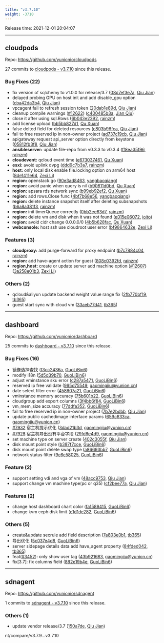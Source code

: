 ```yaml
---
title: "v3.7.10"
weight: -3710
---
```


Release time: 2021-12-01 20:04:07

---
## cloudpods

Repo: https://github.com/yunionio/cloudpods

27 commits to [cloudpods - v3.7.10] since this release.

### Bug Fixes (22)
- fix version of sqlchemy to v1.0.0 for release/3.7 ([08d7ef3e7a](https://github.com/yunionio/cloudpods/commit/08d7ef3e7a651ba8f30512b4ea5e27d8abe846fc), [Qiu Jian](mailto:qiujian@yunionyun.com))
- delayed probing GPU on host init and add disable_gpu option ([cba42da3b4](https://github.com/yunionio/cloudpods/commit/cba42da3b4bd3f3c0085bcfcdcf3a46d8cda172b), [Qiu Jian](mailto:qiujian@yunionyun.com))
- vpcagent fail to refresh session token ([20dab1e89d](https://github.com/yunionio/cloudpods/commit/20dab1e89d618405188c1034a66ebef9036d7db6), [Qiu Jian](mailto:qiujian@yunionyun.com))
- cleanup compile warnings ([#12622](https://github.com/yunionio/cloudpods/issues/12622)) ([c400485b3a](https://github.com/yunionio/cloudpods/commit/c400485b3a11bed1a5844f94577451adc591b396), [Jian Qiu](mailto:swordqiu@gmail.com))
- close it after using sql.Rows ([6b043e2392](https://github.com/yunionio/cloudpods/commit/6b043e23921b6fefd5e443ec1077649d64a60992), [rainzm](mailto:mjoycarry@gmail.com))
- add license upload ([bb5bb827d1](https://github.com/yunionio/cloudpods/commit/bb5bb827d12f791272e3a3d2b92eec0eea97249d), [Qu Xuan](mailto:quxuan@yunionyun.com))
- false delted field for deleted resources ([c803b96fca](https://github.com/yunionio/cloudpods/commit/c803b96fca76732d297c0a5e6cf42d4bd11e2f5e), [Qiu Jian](mailto:qiujian@yunionyun.com))
- fail to free reserved ip in non-owner project ([ad737c19cb](https://github.com/yunionio/cloudpods/commit/ad737c19cbcc31b720d51d3252383163175f1c58), [Qiu Jian](mailto:qiujian@yunionyun.com))
- apigateway request api_server option directly from keystone ([05812fb3f8](https://github.com/yunionio/cloudpods/commit/05812fb3f8309e5df22f568347800007323a99de), [Qiu Jian](mailto:qiujian@yunionyun.com))
- **ansibleserver:** update file-repo from v0.3.3 to v0.3.4 ([ff8ea35f96](https://github.com/yunionio/cloudpods/commit/ff8ea35f96415c808e8d0d812b2080204efdef4e), [rainzm](mailto:mjoycarry@gmail.com))
- **cloudevent:** qcloud event time ([e673037461](https://github.com/yunionio/cloudpods/commit/e6730374616e53e576f7213cf1fed19756072065), [Qu Xuan](mailto:quxuan@yunionyun.com))
- **esxi:** avoid uplink dvpg ([ddd9c7b3a7](https://github.com/yunionio/cloudpods/commit/ddd9c7b3a7fa8d216fa35eb26e7ba3179fa26315), [rainzm](mailto:mjoycarry@gmail.com))
- **host:** only local disk enable file.locking option on arm64 host ([8de1411e64](https://github.com/yunionio/cloudpods/commit/8de1411e6404b86538e32b92014feb9514bed77d), [Zexi Li](mailto:zexi.li@icloud.com))
- **region:** openstack.go ([90e3ad8463](https://github.com/yunionio/cloudpods/commit/90e3ad8463fdebdb530886ed551a5758aaa3df00), [yangbaoqiang](mailto:ybq2888@163.com))
- **region:** avoid panic when query is nil ([b90811d0bd](https://github.com/yunionio/cloudpods/commit/b90811d0bdf483f4fbbf936dce56dcc65d87d984), [Qu Xuan](mailto:quxuan@yunionyun.com))
- **region:** apsara rds network sync ([b99eb92ef2](https://github.com/yunionio/cloudpods/commit/b99eb92ef2a336b4180bfbd33397847dde1e89af), [Qu Xuan](mailto:quxuan@yunionyun.com))
- **region:** add rows.Close func ([4bf7b68e56](https://github.com/yunionio/cloudpods/commit/4bf7b68e56fdfe985a3f20c767fda6a23d923c74), [yangbaoqiang](mailto:ybq2888@163.com))
- **region:** delete instance snapshot itself after deleting subsnapshots ([b6a8a381f3](https://github.com/yunionio/cloudpods/commit/b6a8a381f318d3bef9cd1a73e5275812f6f1e58d), [rainzm](mailto:mjoycarry@gmail.com))
- **region:** init timerQueue correctly ([0bb2ee63d7](https://github.com/yunionio/cloudpods/commit/0bb2ee63d789b1b25bdcef7c67ce72c8586b44c2), [rainzm](mailto:mjoycarry@gmail.com))
- **region:** delete vm and disk when it was not found ([e015e06072](https://github.com/yunionio/cloudpods/commit/e015e0607207d82943d4aa569f4eb6e3c7e6ec0f), [ioito](mailto:quxuan@yunion.cn))
- **region:** avoid cidr change 0.0.0.0/0 ([4b5b628fac](https://github.com/yunionio/cloudpods/commit/4b5b628fac72abe11edef605426ee106c8f2df07), [Qu Xuan](mailto:quxuan@yunionyun.com))
- **webconsole:** host ssh use cloudroot user error ([bf9864632e](https://github.com/yunionio/cloudpods/commit/bf9864632e6ecd60edc89be79d8c5e747f73a9f4), [Zexi Li](mailto:zexi.li@icloud.com))

### Features (3)
- **cloudproxy:** add purge-forward for proxy endpoint ([b7c7884c04](https://github.com/yunionio/cloudpods/commit/b7c7884c043b829864aae13067138b09ff3e8ec5), [rainzm](mailto:mjoycarry@gmail.com))
- **region:** add have-agent action for guest ([808c0392fd](https://github.com/yunionio/cloudpods/commit/808c0392fde1788e24dd2b5ceaf8d3492e8f39fe), [rainzm](mailto:mjoycarry@gmail.com))
- **region,host:** create or update server add machine option ([#12607](https://github.com/yunionio/cloudpods/issues/12607)) ([3a258e01b3](https://github.com/yunionio/cloudpods/commit/3a258e01b3fce7e7bb11eb4bac9a17b88fe922eb), [Zexi Li](mailto:zexi.li@icloud.com))

### Others (2)
- qcloud&aliyun update backend weight value range fix ([2fb770bf19](https://github.com/yunionio/cloudpods/commit/2fb770bf19d464c40bf520c54b8a12ab55a3a68e), [tb365](mailto:tangbin@yunion.cn))
- guest start sync with cloud vm ([33aeb77d41](https://github.com/yunionio/cloudpods/commit/33aeb77d4159138a453c03e9fded2cac7535f12d), [tb365](mailto:tangbin@yunion.cn))

[cloudpods - v3.7.10]: https://github.com/yunionio/cloudpods/compare/v3.7.9...v3.7.10
---
## dashboard

Repo: https://github.com/yunionio/dashboard

25 commits to [dashboard - v3.7.10] since this release.

### Bug Fixes (16)
- 镜像选择查找 ([f3cc2436a](https://github.com/yunionio/dashboard/commit/f3cc2436a8874717c88b48579bba1d5a23b19627), [GuoLiBin6](mailto:782518577@qq.com))
- modify i18n ([5d5d39b70](https://github.com/yunionio/dashboard/commit/5d5d39b70a5872fb40f5a0daf44a77e91061105a), [GuoLiBin6](mailto:782518577@qq.com))
- adjust vminstance sku error ([c287a5471](https://github.com/yunionio/dashboard/commit/c287a547187a145339b357857f1d2ac8f376e262), [GuoLiBin6](mailto:782518577@qq.com))
- reserved ip free validate ([995d75549](https://github.com/yunionio/dashboard/commit/995d7554936b307e4b298b92a85843202ae257a5), [gaomingjiu@yunion.cn](mailto:gaomingjiu@yunion.cn))
- date select filter error ([458607a21](https://github.com/yunionio/dashboard/commit/458607a21319672ba8fcb9f6d65001b38a2d72a1), [GuoLiBin6](mailto:782518577@qq.com))
- vminstance memory accuracy ([75b601b22](https://github.com/yunionio/dashboard/commit/75b601b22c9ebab9e89d52a0ad6f6be510d9a9b3), [GuoLiBin6](mailto:782518577@qq.com))
- cloudgroup add export columns ([3f4bb6f84](https://github.com/yunionio/dashboard/commit/3f4bb6f841a189246c2259cdcd509485401496ec), [GuoLiBin6](mailto:782518577@qq.com))
- vm_mem_size accuracy ([77ddfa352](https://github.com/yunionio/dashboard/commit/77ddfa352f9a305d7a77836ade78819995568534), [GuoLiBin6](mailto:782518577@qq.com))
- fail to free reserved ip in non-owner project ([7b7e2bdbb](https://github.com/yunionio/dashboard/commit/7b7e2bdbb086bd6c14f6c9cddd198f96a1bb8c99), [Qiu Jian](mailto:qiujian@yunionyun.com))
- update public cachedimage interface params ([659c833ca](https://github.com/yunionio/dashboard/commit/659c833ca77bd012640f7f109ba64d861298cd8c), [gaomingjiu@yunion.cn](mailto:gaomingjiu@yunion.cn))
- [#7932](https://github.com/yunionio/dashboard/issues/7932) 宿主机提示优化 ([3dad21b3d](https://github.com/yunionio/dashboard/commit/3dad21b3ddeff63af7c1e1133314dade397cc8ef), [gaomingjiu@yunion.cn](mailto:gaomingjiu@yunion.cn))
- [#7928](https://github.com/yunionio/dashboard/issues/7928) 宿主机导出没有平台字段 ([29fd6e4d9](https://github.com/yunionio/dashboard/commit/29fd6e4d92d8d908eb7785873eb5949f8c585e9f), [gaomingjiu@yunion.cn](mailto:gaomingjiu@yunion.cn))
- set machine type on server create ([402c3055f](https://github.com/yunionio/dashboard/commit/402c3055f90065dbc6b30bb3dc063d7990000c3e), [Qiu Jian](mailto:qiujian@yunionyun.com))
- disk mount point style ([b387f7cce](https://github.com/yunionio/dashboard/commit/b387f7cce59ebc4b3df8379aec4035b2b5a81345), [GuoLiBin6](mailto:782518577@qq.com))
- disk mount point delete swap type ([a86693bb7](https://github.com/yunionio/dashboard/commit/a86693bb797035bbc51fd6df7b5b7dcdd6d7db09), [GuoLiBin6](mailto:782518577@qq.com))
- network status filter ([9c6c58025](https://github.com/yunionio/dashboard/commit/9c6c580257f2b37e2b1285088dae363b5c5fdf61), [GuoLiBin6](mailto:782518577@qq.com))

### Feature (2)
- support setting vdi and vga of vm ([48acc9753](https://github.com/yunionio/dashboard/commit/48acc975340c9eace2bdf8099f7cd2e84705e66f), [Qiu Jian](mailto:qiujian@yunionyun.com))
- support change vm machine type(pc or q35) ([cf2bee77a](https://github.com/yunionio/dashboard/commit/cf2bee77a73d73181a9e5a5aab4433810f42b1e3), [Qiu Jian](mailto:qiujian@yunionyun.com))

### Features (2)
- change host dashboard chart color ([fa1589415](https://github.com/yunionio/dashboard/commit/fa158941505e988a14dd5f12d98cd39455f0281b), [GuoLiBin6](mailto:782518577@qq.com))
- change kvm ceph disk limit ([e1d1de282](https://github.com/yunionio/dashboard/commit/e1d1de282852fbdf372e4fbb4002af01402ad348), [GuoLiBin6](mailto:782518577@qq.com))

### Others (5)
- create&update secrule add field description ([7a803e0b1](https://github.com/yunionio/dashboard/commit/7a803e0b1fc351c6f246afc13cdca3bd44ecedb4), [tb365](mailto:tangbin@yunion.cn))
- 导出优化 ([5c037e4d8](https://github.com/yunionio/dashboard/commit/5c037e4d8bc68dc8428f598493b6fa9a07c796de), [GuoLiBin6](mailto:782518577@qq.com))
- server sidepage details data add have_agent property ([84fded042](https://github.com/yunionio/dashboard/commit/84fded0420999b8ac9208fe45b6442ad1949ff26), [tb365](mailto:tangbin@yunion.cn))
- feat([#3452](https://github.com/yunionio/dashboard/issues/3452)): only show user tag ([43b921683](https://github.com/yunionio/dashboard/commit/43b921683e86d977c35875b791c78d4cd4df63a1), [gaomingjiu@yunion.cn](mailto:gaomingjiu@yunion.cn))
- fix[3.7]: fix columns field ([882e19b4e](https://github.com/yunionio/dashboard/commit/882e19b4e6bb261e4b05b82395e56853f5f785b8), [GuoLiBin6](mailto:782518577@qq.com))

[dashboard - v3.7.10]: https://github.com/yunionio/dashboard/compare/v3.7.9...v3.7.10
---
## sdnagent

Repo: https://github.com/yunionio/sdnagent

1 commits to [sdnagent - v3.7.10] since this release.

### Others (1)
- update vendor release/3.7 ([150a7de](https://github.com/yunionio/sdnagen/commit/150a7de9ebf9bb414022b19c8ce57194f2a90953), [Qiu Jian](mailto:qiujian@yunionyun.com))

[sdnagent - v3.7.10]: https://github.com/yunionio/sdnagent/compare/v3.7.9...v3.7.10
nt/compare/v3.7.9...v3.7.10
